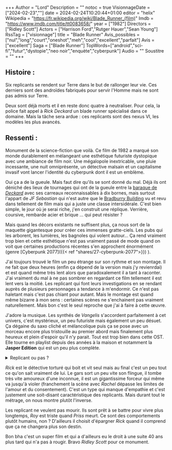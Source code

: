 +++
Author = "Lord"
Description = ""
notoc = true
VisionnageDate = ["2024-02-23",""]
date = 2024-02-24T10:20:44+01:00
editor = "helix"
Wikipedia = "https://fr.wikipedia.org/wiki/Blade_Runner_(film)"
Imdb = "https://www.imdb.com/title/tt0083658/"
year = ["1982"]
Directors = ["Ridley Scott"]
Actors = ["Harrison Ford","Rutger Hauer","Sean Young"]
RssTag = ["visionnage"]
title = "Blade Runner"
Avis_possibles = ["nul","long","court","oneshot","meh","cool","excellent","parfait"]
Avis = ["excellent"] 
Saga = ["Blade Runner"]
TopWords=["android","sci-fi","futur","dystopie","neo noir","enquète","cyberpunk"]
Audio = ""
Soustitre = ""
+++
## Histoire : 
Six replicants se rendent sur Terre dans le but de rallonger leur vie.
Ces derniers sont des androïdes fabriqués pour servir l'Homme mais ne sont pas admis sur Terre.

Deux sont déjà morts et il en reste donc quatre à neutraliser.
Pour cela, la police fait appel à *Rick Deckard* un blade runner spécialisé dans ce domaine.
Mais la tâche sera ardue : ces replicants sont des nexus VI, les modèles les plus avancés.

## Ressenti :
Monument de la science-fiction que voilà.
Ce film de 1982 a marqué son monde durablement en mélangeant une esthétique futuriste dystopique avec une ambiance de film noir.
Une mégalopole inextricable, une pluie incessante, une nuit omniprésente, un détective malsain et un capitalisme invasif vont lancer l'identité du cyberpunk dont il est un emblème.

Oui ça a de la gueule.
Mais faut dire qu'ils se sont donné du mal.
Déjà ils ont déniché des lieux de tournages qui ont de la gueule entre la [baraque de *Deckard*](https://fr.wikipedia.org/wiki/Ennis_House) avec ses carreaux reconnaissables à dix bornes, mais surtout l'appart de *JF Sebastian* qui n'est autre que le [Bradburry Building](https://fr.wikipedia.org/wiki/Bradbury_Building) vu et revu dans tellement de film mais qui a juste une classe intersidérale.
C'est bien simple, le jour où je serai riche, j'en construit une réplique.
Verrière, coursive, rembarde acier et brique … qui peut résister ?

Mais quand les décors existants ne suffisent plus, ça nous sort de la maquette gigantesque pour créer ces immenses gratte-ciels.
Les pubs qui les arborent, les lumières, les bagnoles qui volent autour…
Ça rend vraiment trop bien et cette esthétique n'est pas vraiment passé de mode quand on voit que certaines productions récentes s'en approchent énormément (genre [Cyberpunk 2077]({{< ref "shares/27-cyberpunk-2077">}}) ).

J'ai toujours trouvé le film un peu étrange sur son rythme et son montage.
Il ne fait que deux heures (enfin ça dépend de la version mais j'y revienrdai) et est quand même très lent alors que paradoxalement il a tant à raconter.
J'ai vraiment du mal à ne pas sombrer en regardant ce film tellement il est lent vers la moitié.
Les replicant qui font leurs investigations en se rendant auprès de plusieurs personnages a tendance à m'endormir.
Ce n'est pas haletant mais c'est pas chiant pour autant.
Mais le montage est quand même bizarre à mon sens : certaines scènes ne s'enchainent pas vraiment naturellement.
Mais bon c'est le seul reproche que j'ai à faire à cette œuvre.

J'adore la musique.
Les synthés de *Vangelis* s'accordent parfaitement à cet univers, c'est mystérieux, un peu futuriste mais également un peu désuet.
Ça dégaine du saxo cliché et mélancolique puis ça se pose avec un morceau encore plus tristouille au premier abord mais finalement plus heureux et plein d'espoir qu'il n'y parait.
Tout est trop bien dans cette OST.
Elle tourne en playlist depuis des années à la maison et notamment la **Jasper Edition** qui est un peu plus complète.

<details><summary>Replicant ou pas ?</summary>

Oui, pour moi *Deckard* est à 100% un replicant.
Le doute n'est pas permis.

Bon déjà il y a la fameuse petite licorne laissée par *Gaff* comme message l'avertissant que lui aussi est au courant de sa nature puisqu'il connait les rêves de *Deckard*.

Mais tout un tas d'indices en plus.
Notamment au début, quand son chef lui donne la mission, il refuse catégoriquement.
Son chef lui dit qu'un refus signifierait qu'il n'aurait plus de but s'il ne faisait plus le flic.
Et là, alors que jusqu'à présent *Deckard* semblait ultra confiant, il se ravise immédiatement face à cette simili-menace.
Un replicant qui ne suit plus ses ordres serait éliminé directement.

Qui plus est, pendant cette conversation, l'attitude de son chef est super louche.
Le gars esquisse des ptites mimiques, on croirait des ptits sourires de sadisme du fait d'envoyer un replicant abatre d'autres de ces congénères.
D'ailleurs, *Gaff* n'est au final là que pour surveiller les agissements de *Deckard* pour que tout se passe bien.

Bon en micro détail il y a également le reflet bizarre des yeux de replicant.
Dans une scène avec *Rachel*, cette dernière l'a, mais plus furtivement, lui aussi.

Cela-dit, les autres replicant ont une force surhumaine alors que lui ça ne semble pas être le cas.
Par contre, il encaisse vraiment pas mal.
Et puis bon, il existe dans **Blade Runner 2049** soit bien plus que quatre ans aprés ce premier film se déroulant en 2019…
Du coup a-t-il réussi à dépasser ses 4 ans de durée de vie.

</details>

*Rick* est le détective torturé qui boit et vit seul mais au final c'est un peu tout ce qu'on sait vraiment de lui.
Le gars sort un peu vite son flingue, il tombe très vite amoureux d'une inconnue, il est un gigantissime forceur qui même va jusqu'à violer (franchement la scène avec *Rachel* dépasse les limites de l'amour et du consentement).
C'est un type qui manque d'empathie et c'est justement une soit-disant caractéristique des replicants.
Mais durant tout le métrage, on nous montre plutôt l'inverse.

Les replicant ne veulent pas mourir.
Ils sont prêt à se battre pour vivre plus longtemps, *Roy* est triste quand *Priss* meurt.
Ce sont des comportements plutôt humains, non ?
D'ailleurs il choisit d'épargner *Rick* quand il comprend que ça ne changera plus son destin.

Bon bha c'est un super film et qui a d'ailleurs eu le droit à une suite 40 ans plus tard qui n'a pas à rougir.
Bravo *Ridley Scott* pour ce monument.
